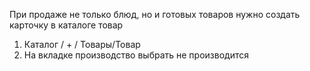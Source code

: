 При продаже не только блюд, но и готовых товаров нужно создать карточку в каталоге товар
1. Каталог / + / Товары/Товар
2. На вкладке производство выбрать не производится